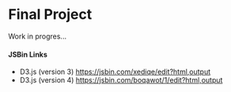 # Final Project

Work in progres...

#### JSBin Links

* D3.js (version 3) <https://jsbin.com/xediqe/edit?html,output>
* D3.js (version 4) <https://jsbin.com/boqawot/1/edit?html,output>

